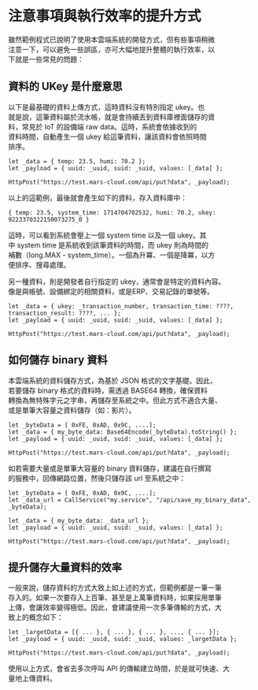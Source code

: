 # 注意事項與執行效率的提升方式

雖然範例程式已說明了使用本雲端系統的開發方式，但有些事項稍微  
注意一下，可以避免一些誤區，亦可大幅地提升整體的執行效率，以  
下就是一些常見的問題：  

## 資料的 UKey 是什麼意思

以下是最基礎的資料上傳方式，這時資料沒有特別指定 ukey。也  
就是說，這筆資料屬於流水帳，就是會持續丟到資料庫裡面儲存的資  
料，常見於 IoT 的設備端 raw data。這時，系統會依據收到的  
資料時間，自動產生一個 ukey 給這筆資料，讓該資料會依照時間  
排序。

```
let _data = { temp: 23.5, humi: 70.2 };  
let _payload = { uuid: _uuid, suid: _suid, values: [_data] };

HttpPost("https://test.mars-cloud.com/api/put?data", _payload);
```

以上的這範例，最後就會產生如下的資料，存入資料庫中：

```
{ temp: 23.5, system_time: 1714704702532, humi: 70.2, ukey: 9223370322150073275_0 }
```

這時，可以看到系統會壓上一個 system time 以及一個 ukey。其  
中 system time 是系統收到該筆資料的時間，而 ukey 則為時間的  
補數（long.MAX - system_time）。一個為升冪、一個是降冪，以方  
便排序、搜尋處理。

另一種資料，則是開發者自行指定的 ukey，通常會是特定的資料內容。  
像是與帳號、設備綁定的相關資料，或是ERP、交易記錄的單號等。  

```
let _data = { ukey: _transaction_number, transaction_time: ????, transaction_result: ????, ... };  
let _payload = { uuid: _uuid, suid: _suid, values: [_data] };

HttpPost("https://test.mars-cloud.com/api/put?data", _payload);
```

## 如何儲存 binary 資料

本雲端系統的資料儲存方式，為基於 JSON 格式的文字基礎。因此，  
若要儲存 binary 格式的資料時，需透過 BASE64 轉換，確保資料  
轉換為無特殊字元之字串，再儲存至系統之中。但此方式不適合大量、  
或是單筆大容量之資料儲存（如：影片）。

```
let _byteData = [ 0xFE, 0xAD, 0x9C, ....];
let _data = { my_byte_data: Base64Encode(_byteData).toString() };
let _payload = { uuid: _uuid, suid: _suid, values: [_data] };

HttpPost("https://test.mars-cloud.com/api/put?data", _payload);
```
  
如若需要大量或是單筆大容量的 binary 資料儲存，建議在自行撰寫  
的服務中，回傳網路位置，然後只儲存該 url 至系統之中：

```
let _byteData = [ 0xFE, 0xAD, 0x9C, ....];
let _data_url = CallService("my.service", "/api/save_my_binary_data", _byteData);

let _data = { my_byte_data: _data_url };
let _payload = { uuid: _uuid, suid: _suid, values: [_data] };

HttpPost("https://test.mars-cloud.com/api/put?data", _payload);
```
  

## 提升儲存大量資料的效率

一般來說，儲存資料的方式大致上如上述的方式，但範例都是一筆一筆  
存入的。如果一次要存入上百筆、甚至是上萬筆資料時，如果採用單筆  
上傳，會讓效率變得極低。因此，會建議使用一次多筆傳輸的方式，大  
致上的概念如下：  
  
```
let _largetData = [{ ... }, { ... }, { ... }, ..., { ... }];
let _payload = { uuid: _uuid, suid: _suid, values: _largetData };

HttpPost("https://test.mars-cloud.com/api/put?data", _payload);
```

使用以上方式，會省去多次呼叫 API 的傳輸建立時間，於是就可快速、大  
量地上傳資料。


